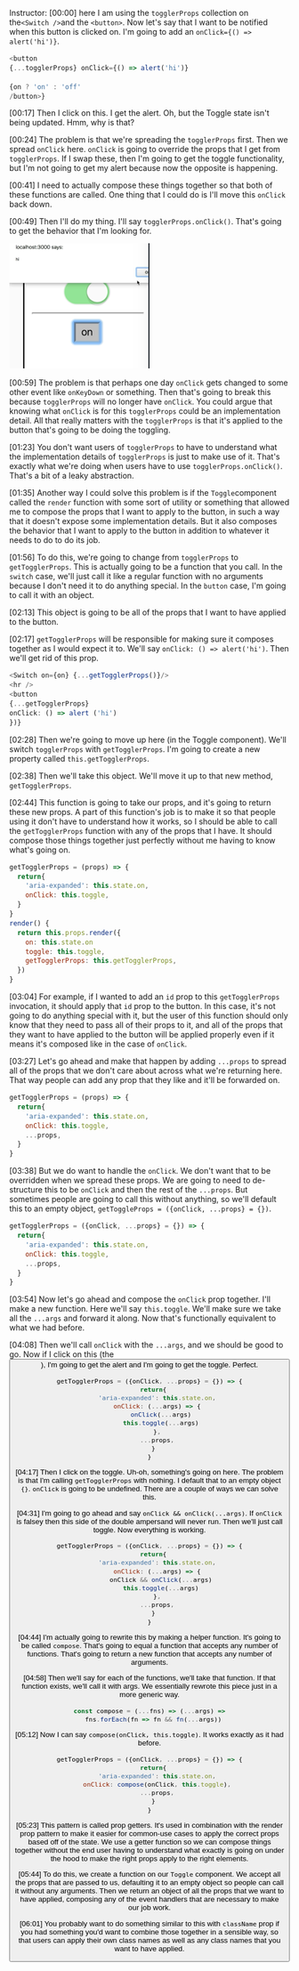 Instructor: [00:00] here I am using the `togglerProps` collection on the` <Switch /> `and the `<button>`. Now let's say that I want to be notified when this button is clicked on. I'm going to add an `onClick={() => alert('hi')}`.

```js
<button
{...togglerProps} onClick={() => alert('hi')}

{on ? 'on' : 'off'
/button>}
```

[00:17] Then I click on this. I get the alert. Oh, but the Toggle state isn't being updated. Hmm, why is that?

[00:24] The problem is that we're spreading the `togglerProps` first. Then we spread `onClick` here. `onClick` is going to override the props that I get from `togglerProps`. If I swap these, then I'm going to get the toggle functionality, but I'm not going to get my alert because now the opposite is happening.

[00:41] I need to actually compose these things together so that both of these functions are called. One thing that I could do is I'll move this `onClick` back down.

[00:49] Then I'll do my thing. I'll say `togglerProps.onClick()`. That's going to get the behavior that I'm looking for.

![onClick Say Hi](../images/react-use-prop-getters-with-render-props-onClick-say-hi.png)

[00:59] The problem is that perhaps one day `onClick` gets changed to some other event like `onKeyDown` or something. Then that's going to break this because `togglerProps` will no longer have `onClick`. You could argue that knowing what `onClick` is for this `togglerProps` could be an implementation detail. All that really matters with the `togglerProps` is that it's applied to the button that's going to be doing the toggling.

[01:23] You don't want users of `togglerProps` to have to understand what the implementation details of `togglerProps` is just to make use of it. That's exactly what we're doing when users have to use `togglerProps.onClick()`. That's a bit of a leaky abstraction.

[01:35] Another way I could solve this problem is if the `Toggle`component called the `render` function with some sort of utility or something that allowed me to compose the props that I want to apply to the button, in such a way that it doesn't expose some implementation details. But it also composes the behavior that I want to apply to the button in addition to whatever it needs to do to do its job.

[01:56] To do this, we're going to change from `togglerProps` to `getTogglerProps`. This is actually going to be a function that you call. In the `switch` case, we'll just call it like a regular function with no arguments because I don't need it to do anything special. In the `button` case, I'm going to call it with an object.

[02:13] This object is going to be all of the props that I want to have applied to the button.

[02:17] `getTogglerProps` will be responsible for making sure it composes together as I would expect it to. We'll say `onClick: () => alert('hi')`. Then we'll get rid of this prop.

```js
<Switch on={on} {...getTogglerProps()}/>
<hr />
<button
{...getTogglerProps}
onClick: () => alert ('hi')
})}
```

[02:28] Then we're going to move up here (in the Toggle component). We'll switch `togglerProps` with `getTogglerProps`. I'm going to create a new property called `this.getTogglerProps`.

[02:38] Then we'll take this object. We'll move it up to that new method, `getTogglerProps`.

[02:44] This function is going to take our props, and it's going to return these new props. A part of this function's job is to make it so that people using it don't have to understand how it works, so I should be able to call the `getTogglerProps` function with any of the props that I have. It should compose those things together just perfectly without me having to know what's going on.

```js
getTogglerProps = (props) => {
  return{
    'aria-expanded': this.state.on,
    onClick: this.toggle,
  }
}
render() {
  return this.props.render({
    on: this.state.on
    toggle: this.toggle,
    getTogglerProps: this.getTogglerProps,
  })
}
```

[03:04] For example, if I wanted to add an `id` prop to this `getTogglerProps` invocation, it should apply that `id` prop to the button. In this case, it's not going to do anything special with it, but the user of this function should only know that they need to pass all of their props to it, and all of the props that they want to have applied to the button will be applied properly even if it means it's composed like in the case of `onClick`.

[03:27] Let's go ahead and make that happen by adding `...props` to spread all of the props that we don't care about across what we're returning here. That way people can add any prop that they like and it'll be forwarded on.

```js
getTogglerProps = (props) => {
  return{
    'aria-expanded': this.state.on,
    onClick: this.toggle,
    ...props,
  }
}
```

[03:38] But we do want to handle the `onClick`. We don't want that to be overridden when we spread these props. We are going to need to de-structure this to be `onClick` and then the rest of the `...props`. But sometimes people are going to call this without anything, so we'll default this to an empty object, `getToggleProps = ({onClick, ...props} = {})`.

```js
getTogglerProps = ({onClick, ...props} = {}) => {
  return{
    'aria-expanded': this.state.on,
    onClick: this.toggle,
    ...props,
  }
}
```

[03:54] Now let's go ahead and compose the `onClick` prop together. I'll make a new function. Here we'll say `this.toggle`. We'll make sure we take all the `...args` and forward it along. Now that's functionally equivalent to what we had before.

[04:08] Then we'll call `onClick` with the `...args`, and we should be good to go. Now if I click on this (the <button>), I'm going to get the alert and I'm going to get the toggle. Perfect.

```js
getTogglerProps = ({onClick, ...props} = {}) => {
  return{
    'aria-expanded': this.state.on,
    onClick: (...args) => {
      onClick(...args)
      this.toggle(...args)
    },
    ...props,
  }
}
```

[04:17] Then I click on the toggle. Uh-oh, something's going on here. The problem is that I'm calling `getTogglerProps` with nothing. I default that to an empty object `{}`. `onClick` is going to be undefined. There are a couple of ways we can solve this.

[04:31] I'm going to go ahead and say `onClick && onClick(...args)`. If `onClick` is falsey then this side of the double ampersand will never run. Then we'll just call toggle. Now everything is working.

```js
getTogglerProps = ({onClick, ...props} = {}) => {
  return{
    'aria-expanded': this.state.on,
    onClick: (...args) => {
      onClick && onClick(...args)
      this.toggle(...args)
    },
    ...props,
  }
}
```

[04:44] I'm actually going to rewrite this by making a helper function. It's going to be called `compose`. That's going to equal a function that accepts any number of functions. That's going to return a new function that accepts any number of arguments.

[04:58] Then we'll say for each of the functions, we'll take that function. If that function exists, we'll call it with args. We essentially rewrote this piece just in a more generic way.

```js
const compose = (...fns) => (...args) =>
  fns.forEach(fn => fn && fn(...args))
  ```

[05:12] Now I can say `compose(onClick, this.toggle)`. It works exactly as it had before.

```js
getTogglerProps = ({onClick, ...props} = {}) => {
  return{
    'aria-expanded': this.state.on,
    onClick: compose(onClick, this.toggle),
    ...props,
  }
}
```

[05:23] This pattern is called prop getters. It's used in combination with the render prop pattern to make it easier for common-use cases to apply the correct props based off of the state. We use a getter function so we can compose things together without the end user having to understand what exactly is going on under the hood to make the right props apply to the right elements.

[05:44] To do this, we create a function on our `Toggle` component. We accept all the props that are passed to us, defaulting it to an empty object so people can call it without any arguments. Then we return an object of all the props that we want to have applied, composing any of the event handlers that are necessary to make our job work.

[06:01] You probably want to do something similar to this with `className` prop if you had something you'd want to combine those together in a sensible way, so that users can apply their own class names as well as any class names that you want to have applied.